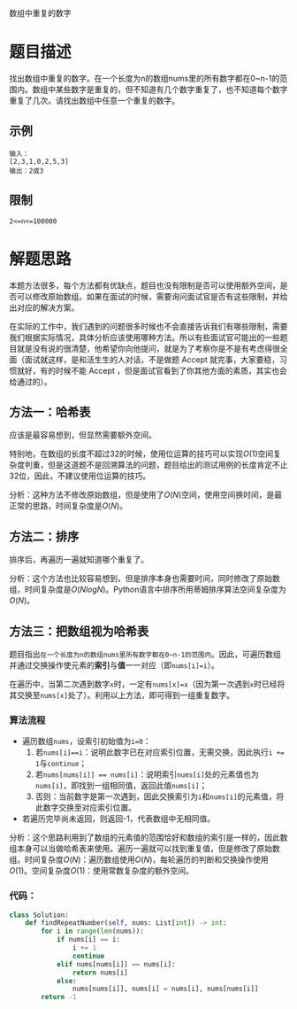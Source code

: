 数组中重复的数字

# 题目描述

找出数组中重复的数字。在一个长度为n的数组nums里的所有数字都在0~n-1的范围内。数组中某些数字是重复的，但不知道有几个数字重复了，也不知道每个数字重复了几次。请找出数组中任意一个重复的数字。

## 示例

```
输入：
[2,3,1,0,2,5,3]
输出：2或3
```

## 限制

```
2<=n<=100000
```

# 解题思路

本题方法很多，每个方法都有优缺点，题目也没有限制是否可以使用额外空间，是否可以修改原始数组。如果在面试的时候，需要询问面试官是否有这些限制，并给出对应的解决方案。

在实际的工作中，我们遇到的问题很多时候也不会直接告诉我们有哪些限制，需要我们根据实际情况，具体分析应该使用哪种方法。所以有些面试官可能出的一些题目就是没有说的很清楚，他希望你向他提问，就是为了考察你是不是有考虑得很全面（面试就这样，是和活生生的人对话，不是做题 Accept 就完事，大家要稳，习惯就好，有的时候不能 Accept ，但是面试官看到了你其他方面的素质，其实也会给通过的）。

## 方法一：哈希表

应该是最容易想到，但显然需要额外空间。

特别地，在数组的长度不超过32的时候，使用位运算的技巧可以实现$O(1)$空间复杂度判重，但是这道题不是回溯算法的问题，题目给出的测试用例的长度肯定不止32位，因此，不建议使用位运算的技巧。

分析：这种方法不修改原始数组，但是使用了$O(N)$空间，使用空间换时间，是最正常的思路，时间复杂度是$O(N)$。

## 方法二：排序

排序后，再遍历一遍就知道哪个重复了。

分析：这个方法也比较容易想到，但是排序本身也需要时间，同时修改了原始数组，时间复杂度是$O(NlogN)$。Python语言中排序所用蒂姆排序算法空间复杂度为$O(N)$。

## 方法三：把数组视为哈希表

题目指出`在一个长度为n的数组nums里所有数字都在0~n-1的范围内`。因此，可遍历数组并通过交换操作使元素的**索引**与**值**一一对应（即`nums[i]=i`）。

在遍历中，当第二次遇到数字`x`时，一定有`nums[x]=x`（因为第一次遇到`x`时已经将其交换至`nums[x]`处了）。利用以上方法，即可得到一组重复数字。

### 算法流程

- 遍历数组`nums`，设索引初始值为`i=0`：
  1. 若`nums[i]==i`：说明此数字已在对应索引位置，无需交换，因此执行`i += 1`与`continue`；
  2. 若`nums[nums[i]] == nums[i]`：说明索引`nums[i]`处的元素值也为`nums[i]`，即找到一组相同值，返回此值`nums[i]`；
  3. 否则：当前数字是第一次遇到，因此交换索引为`i`和`nums[i]`的元素值，将此数字交换至对应索引位置。
- 若遍历完毕尚未返回，则返回-1，代表数组中无相同值。

分析：这个思路利用到了数组的元素值的范围恰好和数组的索引是一样的，因此数组本身可以当做哈希表来使用。遍历一遍就可以找到重复值，但是修改了原始数组。时间复杂度$O(N)$：遍历数组使用$O(N)$，每轮遍历的判断和交换操作使用$O(1)$。空间复杂度$O(1)$：使用常数复杂度的额外空间。

### 代码：

```python
class Solution:
    def findRepeatNumber(self, nums: List[int]) -> int:
        for i in range(len(nums)):
            if nums[i] == i:
                i += 1
                continue
            elif nums[nums[i]] == nums[i]:
                return nums[i]
            else:
                nums[nums[i]], nums[i] = nums[i], nums[nums[i]]
        return -1
```


